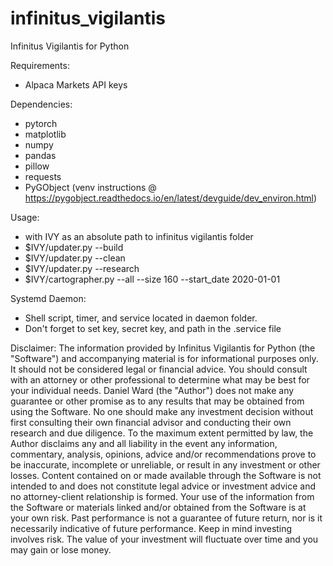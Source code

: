 # infinitus_vigilantis
Infinitus Vigilantis for Python

Requirements:
  - Alpaca Markets API keys

Dependencies:
  - pytorch
  - matplotlib
  - numpy
  - pandas
  - pillow
  - requests
  - PyGObject (venv instructions @ https://pygobject.readthedocs.io/en/latest/devguide/dev_environ.html)

Usage:
  - with IVY as an absolute path to infinitus vigilantis folder
  - $IVY/updater.py --build
  - $IVY/updater.py --clean
  - $IVY/updater.py --research
  - $IVY/cartographer.py --all --size 160 --start_date 2020-01-01

Systemd Daemon:
  - Shell script, timer, and service located in daemon folder.
  - Don't forget to set key, secret key, and path in the .service file


Disclaimer:
    The information provided by Infinitus Vigilantis for Python (the
"Software") and accompanying material is for informational purposes
only. It should not be considered legal or financial advice. You should
consult with an attorney or other professional to determine what may be
best for your individual needs. Daniel Ward (the "Author") does not
make any guarantee or other promise as to any results that may be
obtained from using the Software. No one should make any investment
decision without first consulting their own financial advisor and
conducting their own research and due diligence. To the maximum extent
permitted by law, the Author disclaims any and all liability in the
event any information, commentary, analysis, opinions, advice and/or
recommendations prove to be inaccurate, incomplete or unreliable, or
result in any investment or other losses. Content contained on or made
available through the Software is not intended to and does not
constitute legal advice or investment advice and no attorney-client
relationship is formed. Your use of the information from the Software
or materials linked and/or obtained from the Software is at your own
risk. Past performance is not a guarantee of future return, nor is it
necessarily indicative of future performance. Keep in mind investing
involves risk. The value of your investment will fluctuate over time
and you may gain or lose money.
